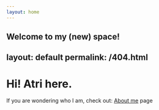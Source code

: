 ```yaml
---
layout: home 
---
```


Welcome to my (new) space!
---
layout: default
permalink: /404.html
---

<h1 class="center">
Hi! Atri here.
</h1>

<div class="center">
  If you are wondering who I am, check out: <a href="https://atrighosh.github.io/about.html">About me</a> page
</div>

